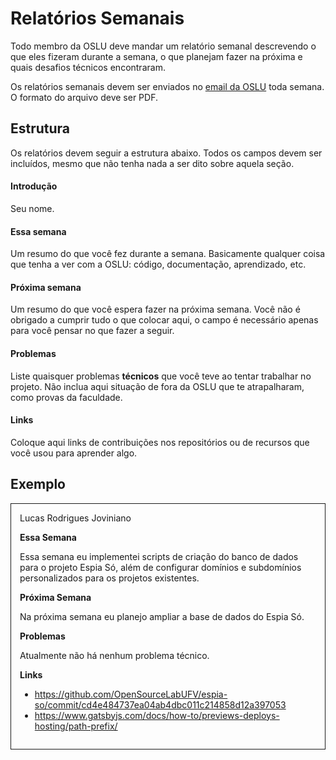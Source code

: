 # Relatórios Semanais

Todo membro da OSLU deve mandar um relatório semanal descrevendo o que eles fizeram durante a semana, o que planejam fazer na próxima e quais desafios técnicos encontraram.

Os relatórios semanais devem ser enviados no [email da OSLU](mailto:opensourcelabufv@gmail.com) toda semana. O formato do arquivo deve ser PDF.

## Estrutura

Os relatórios devem seguir a estrutura abaixo. Todos os campos devem ser incluídos, mesmo que não tenha nada a ser dito sobre aquela seção.

#### Introdução

Seu nome.

#### Essa semana

Um resumo do que você fez durante a semana. Basicamente qualquer coisa que tenha a ver com a OSLU: código, documentação, aprendizado, etc.

#### Próxima semana

Um resumo do que você espera fazer na próxima semana. Você não é obrigado a cumprir tudo o que colocar aqui, o campo é necessário apenas para você pensar no que fazer a seguir.

#### Problemas

Liste quaisquer problemas **técnicos** que você teve ao tentar trabalhar no projeto. Não inclua aqui situação de fora da OSLU que te atrapalharam, como provas da faculdade.

#### Links

Coloque aqui links de contribuições nos repositórios ou de recursos que você usou para aprender algo.

## Exemplo

<div style="border: 1px solid; padding: 1em;>

### Lucas Rodrigues Joviniano

**Essa Semana**

Essa semana eu implementei scripts de criação do banco de dados para o projeto Espia Só, além de configurar domínios e subdomínios personalizados para os projetos existentes.

**Próxima Semana**

Na próxima semana eu planejo ampliar a base de dados do Espia Só.

**Problemas**

Atualmente não há nenhum problema técnico.

**Links**

- https://github.com/OpenSourceLabUFV/espia-so/commit/cd4e484737ea04ab4dbc011c214858d12a397053
- https://www.gatsbyjs.com/docs/how-to/previews-deploys-hosting/path-prefix/
</div>